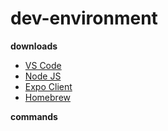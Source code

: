 # dev-environment

__downloads__

- [VS Code](https://code.visualstudio.com/download)
- [Node JS](https://nodejs.org/en/) 
- [Expo Client](https://expo.io/tools)
- [Homebrew](https://opensource.com/article/20/6/homebrew-mac)

__commands__

